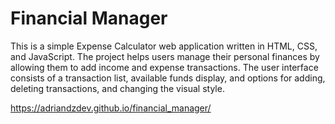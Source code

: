 # Financial Manager


This is a simple Expense Calculator web application written in HTML, CSS, and JavaScript. The project helps users manage their personal finances by allowing them to add income and expense transactions. The user interface consists of a transaction list, available funds display, and options for adding, deleting transactions, and changing the visual style.

https://adriandzdev.github.io/financial_manager/

